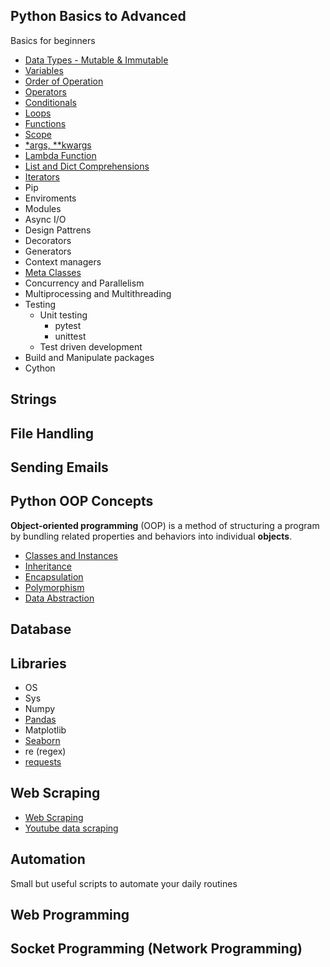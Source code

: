 
## Python Basics to Advanced
Basics for beginners
* [Data Types - Mutable & Immutable](Basics/Data_Types.ipynb)
* [Variables](Basics/Variables.ipynb)
* [Order of Operation](Basics/Operation.ipynb)
* [Operators](Basics/Operators.ipynb)
* [Conditionals](Basics/Conditionals.ipynb)
* [Loops](Basics/Loops.ipynb)
* [Functions](Basics/Functions.ipynb)
* [Scope](Basics/08_Scope.ipynb)
* [*args, **kwargs](Intermediate_and_Advanced/01_Arguments.ipynb)
* [Lambda Function](Intermediate_and_Advanced/02_Lambda.ipynb)
* [List and Dict Comprehensions](Intermediate_and_Advanced/03_Comprehensions.ipynb)
* [Iterators](Intermediate_and_Advanced/04_Iterators.ipynb)
* Pip
* Enviroments
* Modules
* Async I/O
* Design Pattrens
* Decorators
* Generators
* Context managers
* [Meta Classes](Intermediate_and_Advanced/Meta_Classes.ipynb)
* Concurrency and Parallelism
* Multiprocessing and Multithreading
* Testing
  * Unit testing
    - pytest
    - unittest
  * Test driven development
* Build and Manipulate packages
* Cython
## Strings
## File Handling
## Sending Emails
## Python OOP Concepts
**Object-oriented programming** (OOP) is a method of structuring a program by bundling related properties and behaviors into individual **objects**.
* [Classes and Instances](Python_OOP/01_Classes.ipynb)
* [Inheritance](Python_OOP/02_Inheritance.ipynb)
* [Encapsulation](Python_OOP/03_Encapsulation.ipynb)
* [Polymorphism](Python_OOP/04_Polymorphism.ipynb)
* [Data Abstraction](Python_OOP/05_Data_Abstraction.ipynb)
## Database
## Libraries
* OS
* Sys
* Numpy
* [Pandas](Libraries/Pandas/Pandas.ipynb)
* Matplotlib 
* [Seaborn](Libraries/Pandas/Pandas.ipynb)
* re (regex)
* [requests](Libraries/Requests.md)
## Web Scraping
* [Web Scraping](Web_Scraping/Web_Scraping.ipynb)
* [Youtube data scraping](Web_Scraping/scrap_youtube_comments.ipynb)
## Automation
Small but useful scripts to automate your daily routines
## Web Programming
## Socket Programming (Network Programming)
